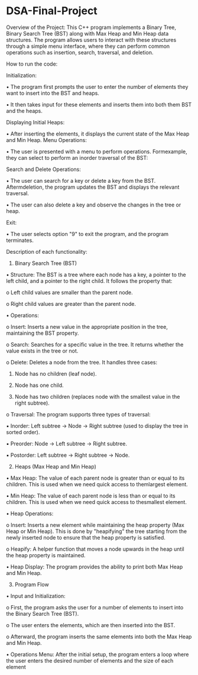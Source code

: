 # DSA-Final-Project

Overview of the Project:
This C++ program implements a Binary Tree, Binary Search Tree (BST)
along with Max Heap and Min Heap data structures. The program
allows users to interact with these structures through a simple menu
interface, where they can perform common operations such as insertion,
search, traversal, and deletion.


How to run the code:


Initialization:

• The program first prompts the user to enter the number of elements they want to insert into the BST and heaps.

• It then takes input for these elements and inserts them into both them BST and the heaps.


Displaying Initial Heaps:

• After inserting the elements, it displays the current state of the Max Heap and Min Heap.
Menu Operations:

• The user is presented with a menu to perform operations. Formexample, they can select to perform an inorder traversal of the BST:


Search and Delete Operations:

• The user can search for a key or delete a key from the BST. Aftermdeletion, the program updates the BST and displays the relevant traversal.

• The user can also delete a key and observe the changes in the tree or heap.

Exit:

• The user selects option "9" to exit the program, and the program terminates.


Description of each functionality:


1. Binary Search Tree (BST)

• Structure: The BST is a tree where each node has a key, a pointer to the left child, and a pointer to the right child. It follows the property that:

o Left child values are smaller than the parent node.

o Right child values are greater than the parent node.


• Operations:

o Insert: Inserts a new value in the appropriate position in the tree, maintaining the BST property.

o Search: Searches for a specific value in the tree. It returns whether the value exists in the tree or not.

o Delete: Deletes a node from the tree. It handles three cases:

1. Node has no children (leaf node).

2. Node has one child.

3. Node has two children (replaces node with the smallest value in the right subtree).


o Traversal: The program supports three types of traversal:

▪ Inorder: Left subtree → Node → Right subtree (used to display the tree in sorted order).

▪ Preorder: Node → Left subtree → Right subtree.

▪ Postorder: Left subtree → Right subtree → Node.

2. Heaps (Max Heap and Min Heap)

• Max Heap: The value of each parent node is greater than or equal to its children. This is used when we need quick access to themlargest element.

• Min Heap: The value of each parent node is less than or equal to its children. This is used when we need quick access to thesmallest element.


• Heap Operations:

o Insert: Inserts a new element while maintaining the heap property (Max Heap or Min Heap). This is done by "heapifying" the tree starting from the newly inserted node to ensure that the heap property is satisfied.


o Heapify: A helper function that moves a node upwards in the heap until the heap property is maintained.

• Heap Display: The program provides the ability to print both Max Heap and Min Heap.


3. Program Flow

  • Input and Initialization:
    
  o First, the program asks the user for a number of elements to insert into the Binary Search Tree (BST).
   
  o The user enters the elements, which are then inserted into the BST.
    
  o Afterward, the program inserts the same elements into both the Max Heap and Min Heap.
  
  • Operations Menu: After the initial setup, the program enters a loop where the user enters the desired number of elements and the size of each element
